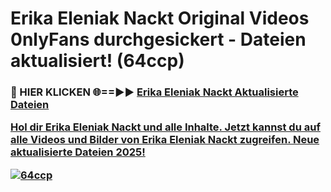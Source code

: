 # Erika Eleniak Nackt Original Videos 0nlyFans durchgesickert - Dateien aktualisiert! (64ccp)

<h3>🔴 HIER KLICKEN 🌐==►► <a href="https://tinyurl.com/h6vf6nb8" rel="nofollow">Erika Eleniak Nackt Aktualisierte Dateien

Hol dir Erika Eleniak Nackt und alle Inhalte. Jetzt kannst du auf alle Videos und Bilder von Erika Eleniak Nackt zugreifen. Neue aktualisierte Dateien 2025!

[![64ccp](https://i.imgur.com/sD4kR3V.gif)](https://tinyurl.com/h6vf6nb8)
